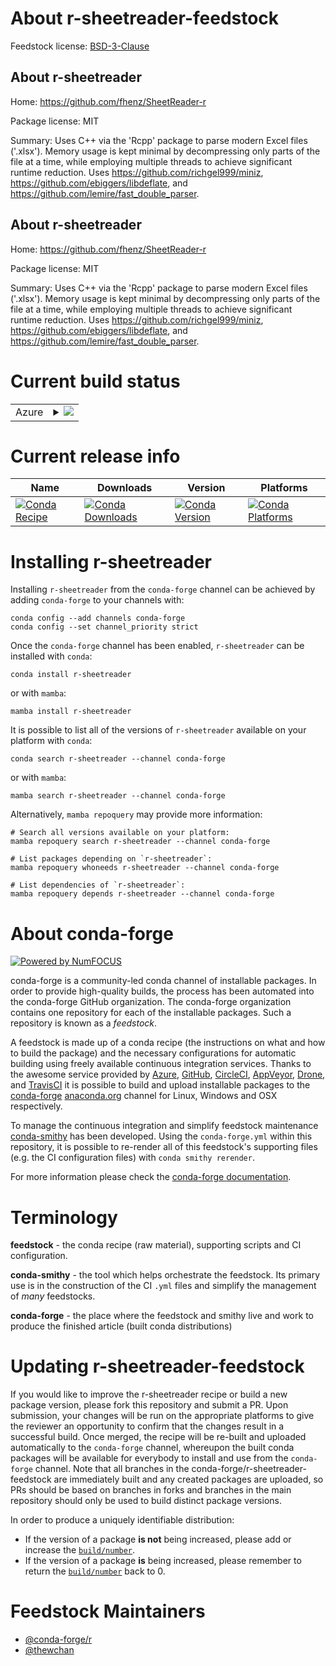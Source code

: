 About r-sheetreader-feedstock
=============================

Feedstock license: [BSD-3-Clause](https://github.com/conda-forge/r-sheetreader-feedstock/blob/main/LICENSE.txt)


About r-sheetreader
-------------------

Home: https://github.com/fhenz/SheetReader-r

Package license: MIT

Summary: Uses C++ via the 'Rcpp' package to parse modern Excel files ('.xlsx'). Memory usage is kept minimal by decompressing only parts of the file at a time, while employing multiple threads to achieve significant runtime reduction. Uses <https://github.com/richgel999/miniz>, <https://github.com/ebiggers/libdeflate>, and <https://github.com/lemire/fast_double_parser>.

About r-sheetreader
-------------------

Home: https://github.com/fhenz/SheetReader-r

Package license: MIT

Summary: Uses C++ via the 'Rcpp' package to parse modern Excel files ('.xlsx'). Memory usage is kept minimal by decompressing only parts of the file at a time, while employing multiple threads to achieve significant runtime reduction. Uses <https://github.com/richgel999/miniz>, <https://github.com/ebiggers/libdeflate>, and <https://github.com/lemire/fast_double_parser>.

Current build status
====================


<table>
    
  <tr>
    <td>Azure</td>
    <td>
      <details>
        <summary>
          <a href="https://dev.azure.com/conda-forge/feedstock-builds/_build/latest?definitionId=18141&branchName=main">
            <img src="https://dev.azure.com/conda-forge/feedstock-builds/_apis/build/status/r-sheetreader-feedstock?branchName=main">
          </a>
        </summary>
        <table>
          <thead><tr><th>Variant</th><th>Status</th></tr></thead>
          <tbody><tr>
              <td>linux_64_r_base4.3</td>
              <td>
                <a href="https://dev.azure.com/conda-forge/feedstock-builds/_build/latest?definitionId=18141&branchName=main">
                  <img src="https://dev.azure.com/conda-forge/feedstock-builds/_apis/build/status/r-sheetreader-feedstock?branchName=main&jobName=linux&configuration=linux%20linux_64_r_base4.3" alt="variant">
                </a>
              </td>
            </tr><tr>
              <td>linux_64_r_base4.4</td>
              <td>
                <a href="https://dev.azure.com/conda-forge/feedstock-builds/_build/latest?definitionId=18141&branchName=main">
                  <img src="https://dev.azure.com/conda-forge/feedstock-builds/_apis/build/status/r-sheetreader-feedstock?branchName=main&jobName=linux&configuration=linux%20linux_64_r_base4.4" alt="variant">
                </a>
              </td>
            </tr><tr>
              <td>osx_64_r_base4.3</td>
              <td>
                <a href="https://dev.azure.com/conda-forge/feedstock-builds/_build/latest?definitionId=18141&branchName=main">
                  <img src="https://dev.azure.com/conda-forge/feedstock-builds/_apis/build/status/r-sheetreader-feedstock?branchName=main&jobName=osx&configuration=osx%20osx_64_r_base4.3" alt="variant">
                </a>
              </td>
            </tr><tr>
              <td>osx_64_r_base4.4</td>
              <td>
                <a href="https://dev.azure.com/conda-forge/feedstock-builds/_build/latest?definitionId=18141&branchName=main">
                  <img src="https://dev.azure.com/conda-forge/feedstock-builds/_apis/build/status/r-sheetreader-feedstock?branchName=main&jobName=osx&configuration=osx%20osx_64_r_base4.4" alt="variant">
                </a>
              </td>
            </tr><tr>
              <td>win_64_r_base4.3</td>
              <td>
                <a href="https://dev.azure.com/conda-forge/feedstock-builds/_build/latest?definitionId=18141&branchName=main">
                  <img src="https://dev.azure.com/conda-forge/feedstock-builds/_apis/build/status/r-sheetreader-feedstock?branchName=main&jobName=win&configuration=win%20win_64_r_base4.3" alt="variant">
                </a>
              </td>
            </tr><tr>
              <td>win_64_r_base4.4</td>
              <td>
                <a href="https://dev.azure.com/conda-forge/feedstock-builds/_build/latest?definitionId=18141&branchName=main">
                  <img src="https://dev.azure.com/conda-forge/feedstock-builds/_apis/build/status/r-sheetreader-feedstock?branchName=main&jobName=win&configuration=win%20win_64_r_base4.4" alt="variant">
                </a>
              </td>
            </tr>
          </tbody>
        </table>
      </details>
    </td>
  </tr>
</table>

Current release info
====================

| Name | Downloads | Version | Platforms |
| --- | --- | --- | --- |
| [![Conda Recipe](https://img.shields.io/badge/recipe-r--sheetreader-green.svg)](https://anaconda.org/conda-forge/r-sheetreader) | [![Conda Downloads](https://img.shields.io/conda/dn/conda-forge/r-sheetreader.svg)](https://anaconda.org/conda-forge/r-sheetreader) | [![Conda Version](https://img.shields.io/conda/vn/conda-forge/r-sheetreader.svg)](https://anaconda.org/conda-forge/r-sheetreader) | [![Conda Platforms](https://img.shields.io/conda/pn/conda-forge/r-sheetreader.svg)](https://anaconda.org/conda-forge/r-sheetreader) |

Installing r-sheetreader
========================

Installing `r-sheetreader` from the `conda-forge` channel can be achieved by adding `conda-forge` to your channels with:

```
conda config --add channels conda-forge
conda config --set channel_priority strict
```

Once the `conda-forge` channel has been enabled, `r-sheetreader` can be installed with `conda`:

```
conda install r-sheetreader
```

or with `mamba`:

```
mamba install r-sheetreader
```

It is possible to list all of the versions of `r-sheetreader` available on your platform with `conda`:

```
conda search r-sheetreader --channel conda-forge
```

or with `mamba`:

```
mamba search r-sheetreader --channel conda-forge
```

Alternatively, `mamba repoquery` may provide more information:

```
# Search all versions available on your platform:
mamba repoquery search r-sheetreader --channel conda-forge

# List packages depending on `r-sheetreader`:
mamba repoquery whoneeds r-sheetreader --channel conda-forge

# List dependencies of `r-sheetreader`:
mamba repoquery depends r-sheetreader --channel conda-forge
```


About conda-forge
=================

[![Powered by
NumFOCUS](https://img.shields.io/badge/powered%20by-NumFOCUS-orange.svg?style=flat&colorA=E1523D&colorB=007D8A)](https://numfocus.org)

conda-forge is a community-led conda channel of installable packages.
In order to provide high-quality builds, the process has been automated into the
conda-forge GitHub organization. The conda-forge organization contains one repository
for each of the installable packages. Such a repository is known as a *feedstock*.

A feedstock is made up of a conda recipe (the instructions on what and how to build
the package) and the necessary configurations for automatic building using freely
available continuous integration services. Thanks to the awesome service provided by
[Azure](https://azure.microsoft.com/en-us/services/devops/), [GitHub](https://github.com/),
[CircleCI](https://circleci.com/), [AppVeyor](https://www.appveyor.com/),
[Drone](https://cloud.drone.io/welcome), and [TravisCI](https://travis-ci.com/)
it is possible to build and upload installable packages to the
[conda-forge](https://anaconda.org/conda-forge) [anaconda.org](https://anaconda.org/)
channel for Linux, Windows and OSX respectively.

To manage the continuous integration and simplify feedstock maintenance
[conda-smithy](https://github.com/conda-forge/conda-smithy) has been developed.
Using the ``conda-forge.yml`` within this repository, it is possible to re-render all of
this feedstock's supporting files (e.g. the CI configuration files) with ``conda smithy rerender``.

For more information please check the [conda-forge documentation](https://conda-forge.org/docs/).

Terminology
===========

**feedstock** - the conda recipe (raw material), supporting scripts and CI configuration.

**conda-smithy** - the tool which helps orchestrate the feedstock.
                   Its primary use is in the construction of the CI ``.yml`` files
                   and simplify the management of *many* feedstocks.

**conda-forge** - the place where the feedstock and smithy live and work to
                  produce the finished article (built conda distributions)


Updating r-sheetreader-feedstock
================================

If you would like to improve the r-sheetreader recipe or build a new
package version, please fork this repository and submit a PR. Upon submission,
your changes will be run on the appropriate platforms to give the reviewer an
opportunity to confirm that the changes result in a successful build. Once
merged, the recipe will be re-built and uploaded automatically to the
`conda-forge` channel, whereupon the built conda packages will be available for
everybody to install and use from the `conda-forge` channel.
Note that all branches in the conda-forge/r-sheetreader-feedstock are
immediately built and any created packages are uploaded, so PRs should be based
on branches in forks and branches in the main repository should only be used to
build distinct package versions.

In order to produce a uniquely identifiable distribution:
 * If the version of a package **is not** being increased, please add or increase
   the [``build/number``](https://docs.conda.io/projects/conda-build/en/latest/resources/define-metadata.html#build-number-and-string).
 * If the version of a package **is** being increased, please remember to return
   the [``build/number``](https://docs.conda.io/projects/conda-build/en/latest/resources/define-metadata.html#build-number-and-string)
   back to 0.

Feedstock Maintainers
=====================

* [@conda-forge/r](https://github.com/conda-forge/r/)
* [@thewchan](https://github.com/thewchan/)


